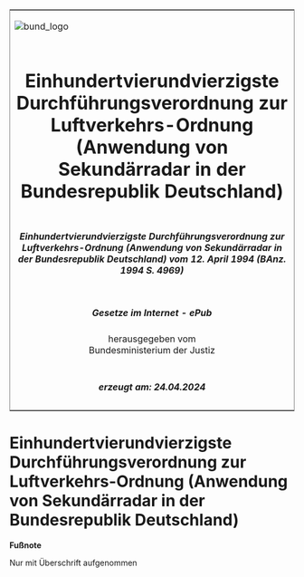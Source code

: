 <span id="DECKBLATT.html"></span>

<table border="0" frame="border" width="100%">

<tr valign="top">

<td align="left">

![bund\_logo](BfJ_2021_Web_de_de.gif)

</td>

<td align="right">

 

</td>

</tr>

<tr align="center" valign="middle">

<td colspan="2">

# Einhundertvierundvierzigste Durchführungsverordnung zur Luftverkehrs-Ordnung (Anwendung von Sekundärradar in der Bundesrepublik Deutschland)

</td>

</tr>

<tr align="center" valign="middle">

<td colspan="2">

##### Einhundertvierundvierzigste Durchführungsverordnung zur Luftverkehrs-Ordnung (Anwendung von Sekundärradar in der Bundesrepublik Deutschland) vom 12. April 1994 (BAnz. 1994 S. 4969)

</td>

</tr>

<tr align="center" valign="middle">

<td colspan="2">

  
  

##### Gesetze im Internet - ePub  
  
herausgegeben vom  
Bundesministerium der Justiz

</td>

</tr>

<tr align="center" valign="bottom">

<td colspan="2">

  
  

##### erzeugt am: 24.04.2024

</td>

</tr>

</table>

<span id="BJNR508810994.html"></span>

# Einhundertvierundvierzigste Durchführungsverordnung zur Luftverkehrs-Ordnung (Anwendung von Sekundärradar in der Bundesrepublik Deutschland)

<div>

  
**Fußnote**

<div class="jnhtml">

<div>

<div class="jurAbsatz">

Nur mit Überschrift aufgenommen

</div>

</div>

</div>

</div>
